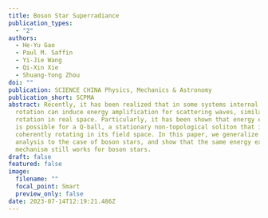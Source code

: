 ```yaml
---
title: Boson Star Superradiance
publication_types:
  - "2"
authors:
  - He-Yu Gao
  - Paul M. Saffin
  - Yi-Jie Wang
  - Qi-Xin Xie
  - Shuang-Yong Zhou
doi: ""
publication: SCIENCE CHINA Physics, Mechanics & Astronomy
publication_short: SCPMA
abstract: Recently, it has been realized that in some systems internal space
  rotation can induce energy amplification for scattering waves, similar to
  rotation in real space. Particularly, it has been shown that energy extraction
  is possible for a Q-ball, a stationary non-topological soliton that is
  coherently rotating in its field space. In this paper, we generalize the
  analysis to the case of boson stars, and show that the same energy extraction
  mechanism still works for boson stars.
draft: false
featured: false
image:
  filename: ""
  focal_point: Smart
  preview_only: false
date: 2023-07-14T12:19:21.486Z
---
```

